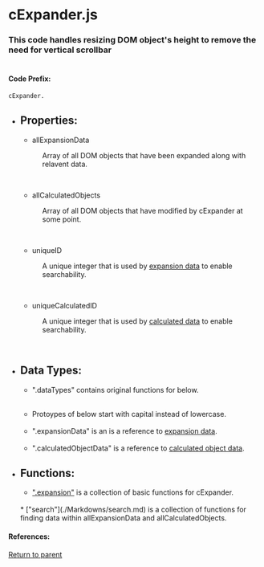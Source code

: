 # <a id="title"/> cExpander.js
### <a id="description"/> This code handles resizing DOM object's height to remove the need for vertical scrollbar
#

#### <a id="codeprefix"/> Code Prefix:
    cExpander.  

* <a id="properties"/> <h2> Properties: </h2>

  * <a id="allexpansiondata"/> allExpansionData <p style="padding-left: 20px;"> Array of all DOM objects that have been expanded along with relavent data. </p> <br>

  * <a id="allcalculatedobjects"/> allCalculatedObjects <p style="padding-left: 20px;"> Array of all DOM objects that have modified by cExpander at some point. </p> <br>

  * <a id="uniqueid"/> uniqueID <p style="padding-left: 20px;"> A unique integer that is used by [expansion data](#expansiondata) to enable searchability. </p> <br>

  * <a id="uniquecalculatedid"/> uniqueCalculatedID <p style="padding-left: 20px;"> A unique integer that is used by [calculated data](#calculateddata) to enable searchability. </p> <br>

* <a id="datatypes"/> <h2> Data Types: </h2>

	* ".dataTypes" contains original functions for below.
  <br>

	* Protoypes of below start with capital instead of lowercase.
  <br>

	* ".expansionData" is an is a reference to [expansion data](./Markdowns/expansionData.md).
  <br>

	* ".calculatedObjectData" is a reference to [calculated object data](./Markdowns/calculatedObjectData.md).

* <a id="functions"/> <h2> Functions: </h2>

  * [".expansion"](./Markdowns/expansion.md) is a collection of basic functions for cExpander.
  <br>
  * ["search"](./Markdowns/search.md) is a collection of functions for finding data within allExpansionData and allCalculatedObjects.

#### References: 
  
[Return to parent](/README.md)